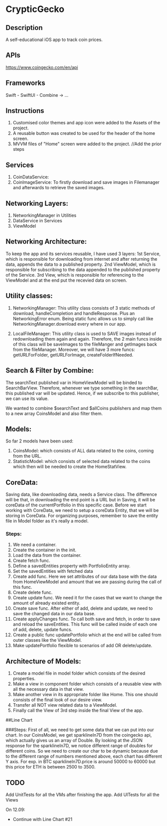 # CrypticGecko

## Description
A self-educational iOS app to track coin prices.

## APIs
https://www.coingecko.com/en/api

## Frameworks
Swift - SwiftUI - Combine -> ...

## Instructions
1. Customised color themes and app icon were added to the Assets of the project.
2. A reusable button was created to be used for the header of the home screen.
3. MVVM files of "Home" screen were added to the project.
//Add the prior steps

## Services
1. CoinDataService: 
2. CoinImageService: To firstly download and save images in Filemanager and afterwards to retrieve the saved images.

## Networking Layers:
1. NetworkingManager in Utilities
2. DataService in Services
3. ViewModel

## Networking Architecture:
To keep the app and its services reusable, I have used 3 layers:
1st Service, which is responsible for downloading from internet and after returning the data, appends the data to a published property.
2nd ViewModel, which is responsible for subscribing to the data appended to the published property of the Service.
3rd View, which is responsible for referencing to the ViewModel and at the end put the recevied data on screen.

## Utility classes:
1. NetworkingManager: This utility class consists of 3 static methods of download, handleCompletion and handleResponse. Plus an NetworkingError enum.
Being static func allows us to simply call like NetworkingManager.download every where in our app.
 
2. LocalFileManager: This utility class is used to SAVE images instead of redownloading them again and again. 
Therefore, the 2 main funcs inside of this class will be saveImages to the fileManger and getImages back from the fileManager.
Moreover, we will have 3 more funcs: getURLForFolder, getURLForImage, createFolderIfNeeded.

## Search & Filter by Combine:
The searchText published var in HomeViewModel will be binded to SearchBarView. Therefore, whenever we type something in the searchBar, this published var will be updated.
Hence, if we subscribe to this publisher, we can use its value.

We wanted to combine $searchText and $allCoins publishers and map them to a new array CoinsModel and also filter them.

## Models:
So far 2 models have been used:
1. CoinsModel: which consists of ALL data related to the coins, coming from the URL.
2. StatisticModel: which consists of selected data related to the coins which then will be needed to create the HomeStatView.

## CoreData:
Saving data, like downloading data, needs a Service class. The difference will be that, in downloading the end point is a URL but in Saving, it will be coreData of the currentPortfolio in this specific case.
Before we start working with CoreData, we need to setup a coreData Entity, that we will be storing in CoreData. 
For organizing purposes, remember to save the entity file in Model folder as it's really a model.

### Steps:
 1. We need a container.
 1. Create the container in the init.
 2. Load the data from the container.
 3. Create fetch func.
 4. Define a savedEntities property with PortfolioEntity array.
 5. Set the savedEntities with fetched data
 6. Create add func. Here we set attributes of our data base with the data from HomeViewModel and amount that we are passing during the call of this func.
 7. Create delete func.
 8. Create update func. We need it for the cases that we want to change the amount of already existed entity.
 9. Create save func. After either of add, delete and update, we need to save the changed data in our data base.
 10. Create applyChanges func. To call both save and fetch, in order to save and reload the saveEntities. This func will be called inside of each one of add, delete, update funcs.
 11. Create a public func updatePortfolio which at the end will be called from outer classes like the ViewModel.
 12. Make updatePortfolio flexible to scenarios of add OR delete/update.


## Architecture of Models:
1. Create a model file in model folder which consists of the desired properties.
2. Make a view in component folder which consists of a reusable view with all the necessary data in that view.
3. Make another view in its appropriate folder like Home. This one should consists of the final look of our desire view.
4. Transfer all NOT view related data to a ViewModel.
5. Finally call the View of 3rd step inside the final View of the app.

##Line Chart

###Steps:
First of all, we need to get some data that we can put into our chart.
In our CoinsModel, we get sparklineIn7D from the coingecko api, which actually gives us an array of Double.
By looking at the JSON response for the sparklineIn7D, we notice different range of doubles for different coins.
So we need to create our char to be dynamic because due to the different range of numbers mentioned above, each chart has different Y axis.
For exp. in BTC sparklineIn7D.price is around 50000 to 60000 but this price for ETH is between 2500 to 3500.



## TODO
Add UnitTests for all the VMs after finishing the app.
Add UITests for all the Views

On 12.09: 
- Continue with Line Chart #21




